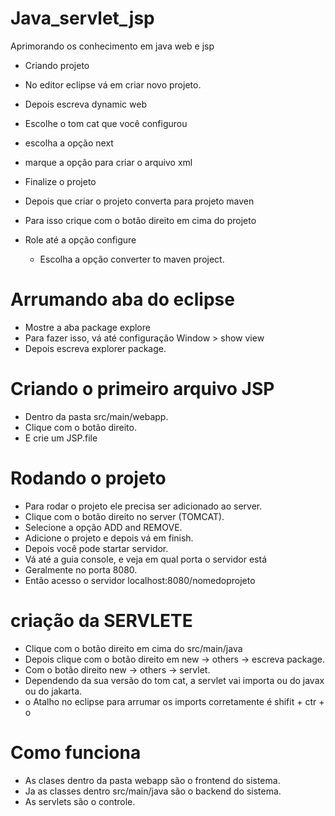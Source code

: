 # Java_servlet_jsp
Aprimorando os conhecimento em java web e jsp

 - Criando projeto
  - No editor eclipse vá em criar novo projeto.
  - Depois escreva dynamic web
  - Escolhe o tom cat que você configurou
  - escolha a opção next
  - marque a opção para criar o arquivo xml
  - Finalize o projeto

 - Depois que criar o projeto converta para projeto maven
 - Para isso crique com o botão direito em cima do projeto
 - Role até a opção configure
    - Escolha a opção converter to maven project.

# Arrumando aba do eclipse
- Mostre a aba package explore
- Para fazer isso, vá até configuração Window > show view
- Depois escreva explorer package.

# Criando o primeiro arquivo JSP
 - Dentro da pasta src/main/webapp.
 - Clique com o botão direito.
 - E crie um JSP.file

 # Rodando o projeto
 - Para rodar o projeto ele precisa ser adicionado ao server.
 - Clique com o botão direito no server (TOMCAT).
 - Selecione a opção ADD and REMOVE.
 - Adicione o projeto e depois vá em finish.
 - Depois você pode startar servidor.
 - Vá até a guia console, e veja em qual porta o servidor está
 - Geralmente no porta 8080.
 - Então acesso o servidor localhost:8080/nomedoprojeto

 # criação da SERVLETE
  - Clique com o botão direito em cima do src/main/java
  - Depois clique com o botão direito em new -> others -> escreva package.
  - Com o botão direito new -> others -> servlet.
  - Dependendo da sua versão do tom cat, a servlet vai importa ou do javax ou do jakarta.
  - o Atalho no eclipse para arrumar os imports corretamente é shifit + ctr + o

  # Como funciona
  - As clases dentro da pasta webapp são o frontend do sistema.
  - Ja as classes dentro src/main/java são o backend do sistema.
  - As servlets são o controle.